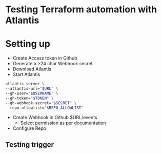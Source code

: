# Testing Terraform automation with Atlantis

# Setting up
- Create Access token in Github
- Generate a >24 char Webhook secret. 
- Download Atlantis
- Start Atlantis

```bash
atlantis server \
--atlantis-url="$URL" \
--gh-user="$USERNAME" \
--gh-token="$TOKEN" \
--gh-webhook-secret="$SECRET" \
--repo-allowlist="$REPO_ALLOWLIST"
```
- Create Webhook in Github $URL/events
    - Select permission as per documentation
- Configure Repo


## Testing trigger